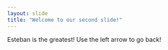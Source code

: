 ```yaml
---
layout: slide
title: "Welcome to our second slide!"
---
```

Esteban is the greatest!
Use the left arrow to go back!
